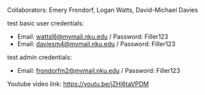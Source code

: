 Collaborators:
Emery Frondorf,
Logan Watts,
David-Michael Davies

test basic user credentials:
- Email: wattsl6@mymail.nku.edu / Password: Filler123
- Email: daviesm4@mymail.nku.edu / Password: Filler123

test admin credentials:
- Email: frondorfm2@mymail.nku.edu / Password: Filler123

Youtube video link:
https://youtu.be/jZHi6taVPDM